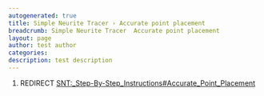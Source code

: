 ```yaml
---
autogenerated: true
title: Simple Neurite Tracer › Accurate point placement
breadcrumb: Simple Neurite Tracer  Accurate point placement
layout: page
author: test author
categories: 
description: test description
---
```


1.  REDIRECT [SNT:\_Step-By-Step\_Instructions\#Accurate\_Point\_Placement](SNT__Step-By-Step_Instructions#Accurate_Point_Placement "wikilink")
